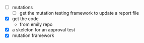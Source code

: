 - [ ] mutations
  - [ ] get the mutation testing framework to update a report file
- [x] get the code
  - from emily repo
- [x] a skeleton for an approval test
- [x] mutation framework
